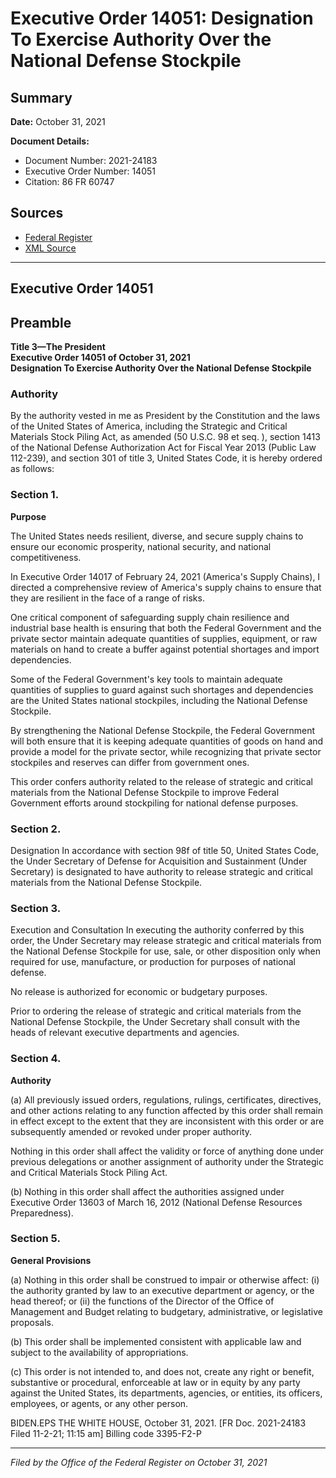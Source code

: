 # Executive Order 14051: Designation To Exercise Authority Over the National Defense Stockpile

## Summary

**Date:** October 31, 2021

**Document Details:**
- Document Number: 2021-24183
- Executive Order Number: 14051
- Citation: 86 FR 60747

## Sources
- [Federal Register](https://www.federalregister.gov/documents/2021/11/03/2021-24183/designation-to-exercise-authority-over-the-national-defense-stockpile)
- [XML Source](https://www.federalregister.gov/documents/full_text/xml/2021/11/03/2021-24183.xml)

---

## Executive Order 14051

## Preamble

**Title 3—The President**  
**Executive Order 14051 of October 31, 2021**  
**Designation To Exercise Authority Over the National Defense Stockpile**

### Authority

By the authority vested in me as President by the Constitution and the laws of the United States of America, including the Strategic and Critical Materials Stock Piling Act, as amended (50 U.S.C. 98 
et seq.
), section 1413 of the National Defense Authorization Act for Fiscal Year 2013 (Public Law 112-239), and section 301 of title 3, United States Code, it is hereby ordered as follows:
### Section 1.

**Purpose**

The United States needs resilient, diverse, and secure supply chains to ensure our economic prosperity, national security, and national competitiveness.

In Executive Order 14017 of February 24, 2021 (America's Supply Chains), I directed a comprehensive review of America's supply chains to ensure that they are resilient in the face of a range of risks.

One critical component of safeguarding supply chain resilience and industrial base health is ensuring that both the Federal Government and the private sector maintain adequate quantities of supplies, equipment, or raw materials on hand to create a buffer against potential shortages and import dependencies.

Some of the Federal Government's key tools to maintain adequate quantities of supplies to guard against such shortages and dependencies are the United States national stockpiles, including the National Defense Stockpile.

By strengthening the National Defense Stockpile, the Federal Government will both ensure that it is keeping adequate quantities of goods on hand and provide a model for the private sector, while recognizing that private sector stockpiles and reserves can differ from government ones.

This order confers authority related to the release of strategic and critical materials from the National Defense Stockpile to improve Federal Government efforts around stockpiling for national defense purposes.
### Section 2.

Designation
In accordance with section 98f of title 50, United States Code, the Under Secretary of Defense for Acquisition and Sustainment (Under Secretary) is designated to have authority to release strategic and critical materials from the National Defense Stockpile.
### Section 3.

Execution and Consultation
In executing the authority conferred by this order, the Under Secretary may release strategic and critical materials from the National Defense Stockpile for use, sale, or other disposition only when required for use, manufacture, or production for purposes of national defense.

No release is authorized for economic or budgetary purposes.

Prior to ordering the release of strategic and critical materials from the National Defense Stockpile, the Under Secretary shall consult with the heads of relevant executive departments and agencies.
### Section 4.

**Authority**

(a) All previously issued orders, regulations, rulings, certificates, directives, and other actions relating to any function affected by this order shall remain in effect except to the extent that they are inconsistent with this order or are subsequently amended or revoked under proper authority.

Nothing in this order shall affect the validity or force of anything done under previous delegations or another assignment of authority under the Strategic and Critical Materials Stock Piling Act.

(b) Nothing in this order shall affect the authorities assigned under Executive Order 13603 of March 16, 2012 (National Defense Resources Preparedness).
### Section 5.

**General Provisions**

(a) Nothing in this order shall be construed to impair or otherwise affect:
    (i) the authority granted by law to an executive department or agency, or the head thereof; or
    (ii) the functions of the Director of the Office of Management and Budget relating to budgetary, administrative, or legislative proposals.

(b) This order shall be implemented consistent with applicable law and subject to the availability of appropriations.

(c) This order is not intended to, and does not, create any right or benefit, substantive or procedural, enforceable at law or in equity by any party against the United States, its departments, agencies, or entities, its officers, employees, or agents, or any other person.

BIDEN.EPS
THE WHITE HOUSE,
October 31, 2021.
[FR Doc. 2021-24183 
Filed 11-2-21; 11:15 am]
Billing code 3395-F2-P

---

*Filed by the Office of the Federal Register on October 31, 2021*
